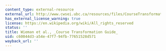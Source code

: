 ```yaml
---
content_type: external-resource
external_url: http://www.cwsei.ubc.ca/resources/files/CourseTransformationGuide_CWSEI_CU-SEI.pdf
has_external_license_warning: true
license: https://en.wikipedia.org/wiki/All_rights_reserved
status: ''
title: Wieman et al., _Course Transformation Guide_
uid: c60044d3-a54e-47f7-94fb-77651528d571
wayback_url: ''
---
```

